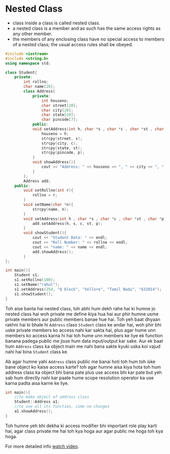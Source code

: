 # Nested Class

- class inside a class is called nested class.
- a nested class is a member and as such has the same access rights as any other member.
- the members of any enclosing class have no special access to members of a nested class; the usual access rules shall be obeyed.

```cpp
#include <iostream>
#include <string.h>
using namespace std;

class Student{
    private:
        int rollno;
        char name[20];
        class Address{
            private:
                int houseno;
                char street[20];
                char city[20];
                char state[20];
                char pincode[7];
            public:
            void setAddress(int h, char *s , char *c , char *st , char *p){
                houseno = h;
                strcpy(street, s);
                strcpy(city, c);
                strcpy(state, st);
                strcpy(pincode, p);
            }
            void showAddress(){
                cout << "Address: " << houseno << ", " << city << ", " << state << "- " << pincode << endl;
            }
        };
        Address add;
    public:
        void setRollno(int r){
            rollno = r;
        }
        void setName(char *n){
            strcpy(name, n);
        }
        void setAddress(int h , char *s , char *c , char *st , char *p){
            add.setAddress(h, s, c, st, p);
        }
        void showStudent(){
            cout << "Student Data: " << endl;
            cout << "Roll Number: " << rollno << endl;
            cout << "name: " << name << endl;
            add.showAddress();
        }
};

int main(){
    Student s1;
    s1.setRollno(100);
    s1.setName("rahul");
    s1.setAddress(254, "Q block", "Vellore", "Tamil Nadu", "632014");
    s1.showStudent();
}
```

Toh aise banta hai nested class, toh abhi hum dekh rahe hai ki humne jo nested class hai woh private me define kiya hua hai aur phir humne usme private members aur public members banae hue hai. Toh yeh baat dhyaan rakhni hai ki bhale hi `Address` class `Student` class ke andar hai, woh phir bhi uske private members ko access nahi kar sakta hai, plus agar hume unn members ko access karna hi hai toh hume unn members ke liye ek function banana padega public me jisse hum data input/output kar sake. Aur ek baat hum `Address` class ka object main me nahi bana sakte kyuki uska koi vajud nahi hai bina `Student` class ke.

Ab agar humne yahi `Address` class public me banai hoti toh hum toh iske bane object ko kaise access karte? toh agar humne aisa kiya hota toh hum address class ka object bhi bana pate plus use access bhi kar pate but yeh sab hum directly nahi kar paate hume scope resolution operator ka use karna padta aisa karne ke liye.

```cpp
int main(){
    //to make object of address class
    Student::Address a1;
    //to use all its function, isme no changes
    a1.showAddress();
}
```

Toh humne yeh bhi dekha ki access modifier bhi important role play karti hai, agar class private me hai toh kya hoga aur agar public me hoga toh kya hoga.

For more detailed info [watch video](https://www.youtube.com/watch?v=WE01T8okZTA&list=PLLYz8uHU480j37APNXBdPz7YzAi4XlQUF&index=64&t=416s).
